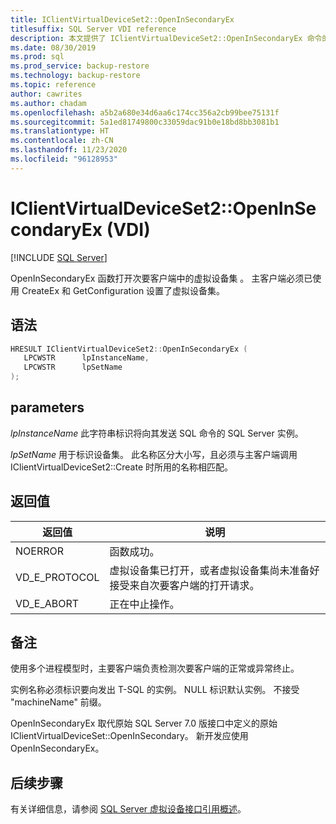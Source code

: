 ```yaml
---
title: IClientVirtualDeviceSet2::OpenInSecondaryEx
titlesuffix: SQL Server VDI reference
description: 本文提供了 IClientVirtualDeviceSet2::OpenInSecondaryEx 命令的参考。
ms.date: 08/30/2019
ms.prod: sql
ms.prod_service: backup-restore
ms.technology: backup-restore
ms.topic: reference
author: cawrites
ms.author: chadam
ms.openlocfilehash: a5b2a680e34d6aa6c174cc356a2cb99bee75131f
ms.sourcegitcommit: 5a1ed81749800c33059dac91b0e18bd8bb3081b1
ms.translationtype: HT
ms.contentlocale: zh-CN
ms.lasthandoff: 11/23/2020
ms.locfileid: "96128953"
---
```

# <a name="iclientvirtualdeviceset2openinsecondaryex-vdi"></a>IClientVirtualDeviceSet2::OpenInSecondaryEx (VDI)

[!INCLUDE [SQL Server](../../../includes/applies-to-version/sqlserver.md)]

OpenInSecondaryEx 函数打开次要客户端中的虚拟设备集  。 主客户端必须已使用 CreateEx 和 GetConfiguration 设置了虚拟设备集。

## <a name="syntax"></a>语法

```c
HRESULT IClientVirtualDeviceSet2::OpenInSecondaryEx (
   LPCWSTR      lpInstanceName,
   LPCWSTR      lpSetName
);
```

## <a name="parameters"></a>parameters

*lpInstanceName* 此字符串标识将向其发送 SQL 命令的 SQL Server 实例。

*lpSetName* 用于标识设备集。 此名称区分大小写，且必须与主客户端调用 IClientVirtualDeviceSet2::Create 时所用的名称相匹配。

## <a name="return-value"></a>返回值

|返回值 | 说明 |
|---|---|
| NOERROR | 函数成功。 |
| VD_E_PROTOCOL | 虚拟设备集已打开，或者虚拟设备集尚未准备好接受来自次要客户端的打开请求。 |
| VD_E_ABORT | 正在中止操作。 |

## <a name="remarks"></a>备注

使用多个进程模型时，主要客户端负责检测次要客户端的正常或异常终止。

实例名称必须标识要向发出 T-SQL 的实例。 NULL 标识默认实例。 不接受 "machineName\" 前缀。

OpenInSecondaryEx 取代原始 SQL Server 7.0 版接口中定义的原始 IClientVirtualDeviceSet::OpenInSecondary。 新开发应使用 OpenInSecondaryEx。

## <a name="next-steps"></a>后续步骤

有关详细信息，请参阅 [SQL Server 虚拟设备接口引用概述](reference-virtual-device-interface.md)。